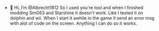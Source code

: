 - 👋 Hi, I’m @Albrecht1812
 So I used you're tool and when I finished modding SmG63 and Starshine it doesn't work. Like I tested it on dolphin and wii. When I start it awhile in the game it send an error msg with alot of code on the screen. Anything I can do so it works.
